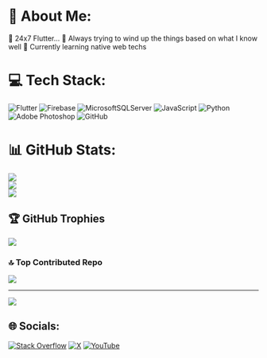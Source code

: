 # 💫 About Me:
🔭 24x7 Flutter...
👯 Always trying to wind up the things based on what I know well
🌱 Currently learning native web techs



# 💻 Tech Stack:
![Flutter](https://img.shields.io/badge/Flutter-%2302569B.svg?style=for-the-badge&logo=Flutter&logoColor=white)
![Firebase](https://img.shields.io/badge/firebase-a08021?style=for-the-badge&logo=firebase&logoColor=ffcd34)
![MicrosoftSQLServer](https://img.shields.io/badge/Microsoft%20SQL%20Server-CC2927?style=for-the-badge&logo=microsoft%20sql%20server&logoColor=white)
![JavaScript](https://img.shields.io/badge/javascript-%23323330.svg?style=for-the-badge&logo=javascript&logoColor=%23F7DF1E)  ![Python](https://img.shields.io/badge/python-3670A0?style=for-the-badge&logo=python&logoColor=ffdd54)
![Adobe Photoshop](https://img.shields.io/badge/adobe%20photoshop-%2331A8FF.svg?style=for-the-badge&logo=adobe%20photoshop&logoColor=white) ![GitHub](https://img.shields.io/badge/github-%23121011.svg?style=for-the-badge&logo=github&logoColor=white)

# 📊 GitHub Stats:
![](https://github-readme-stats.vercel.app/api?username=irajeshh&theme=vision-friendly-dark&hide_border=false&include_all_commits=true&count_private=true)<br/>
![](https://nirzak-streak-stats.vercel.app/?user=irajeshh&theme=vision-friendly-dark&hide_border=false)<br/>
![](https://github-readme-stats.vercel.app/api/top-langs/?username=irajeshh&theme=vision-friendly-dark&hide_border=false&include_all_commits=true&count_private=true&layout=compact)

## 🏆 GitHub Trophies
![](https://github-profile-trophy.vercel.app/?username=irajeshh&theme=radical&no-frame=false&no-bg=false&margin-w=4)

### 🔝 Top Contributed Repo
![](https://github-contributor-stats.vercel.app/api?username=irajeshh&limit=5&theme=dark&combine_all_yearly_contributions=true)

---
[![](https://visitcount.itsvg.in/api?id=irajeshh&icon=1&color=1)](https://visitcount.itsvg.in)

## 🌐 Socials:
[![Stack Overflow](https://img.shields.io/badge/-Stackoverflow-FE7A16?logo=stack-overflow&logoColor=white)](https://stackoverflow.com/users/9774005) [![X](https://img.shields.io/badge/X-black.svg?logo=X&logoColor=white)](https://x.com/irajeshh) [![YouTube](https://img.shields.io/badge/YouTube-%23FF0000.svg?logo=YouTube&logoColor=white)](https://youtube.com/@UCsFrSsQOxj37JHffAIQUeZQ) 


<!-- Proudly created with GPRM ( https://gprm.itsvg.in ) -->
